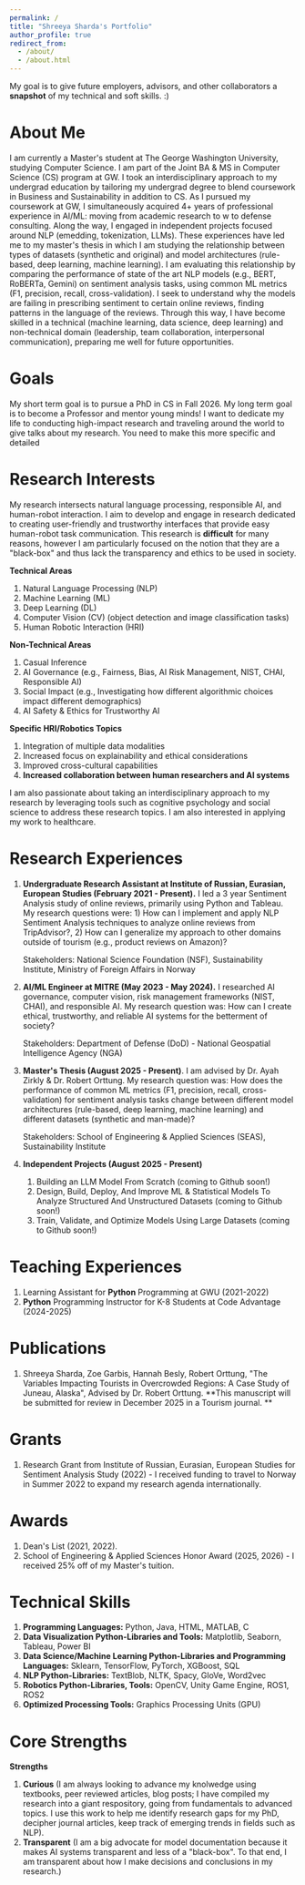 ```yaml
---
permalink: /
title: "Shreeya Sharda's Portfolio"
author_profile: true
redirect_from: 
  - /about/
  - /about.html
---
```

My goal is to give future employers, advisors, and other collaborators a **snapshot** of my technical and soft skills. :) 


About Me
======
I am currently a Master's student at The George Washington University, studying Computer Science. I am part of the Joint BA & MS in Computer Science (CS) program at GW. I took an interdisciplinary approach to my undergrad education by tailoring my undergrad degree to blend coursework in Business and Sustainability in addition to CS. As I pursued my coursework at GW, I simultaneously acquired 4+ years of professional experience in AI/ML: moving from academic research to w to defense consulting. Along the way, I engaged in independent projects focused around NLP (emedding, tokenization, LLMs). These experiences have led me to my master's thesis in which I am studying the relationship between types of datasets (synthetic and original) and model architectures (rule-based, deep learning, machine learning). I am evaluating this relationship by comparing the performance of state of the art NLP models (e.g., BERT, RoBERTa, Gemini) on sentiment analysis tasks, using common ML metrics (F1, precision, recall, cross-validation). I seek to understand why the models are failing in prescribing sentiment to certain online reviews, finding patterns in the language of the reviews.  Through this way, I have become skilled in a technical (machine learning, data science, deep learning) and non-technical domain (leadership, team collaboration, interpersonal communication), preparing me well for future opportunities. 


Goals
======
My short term goal is to pursue a PhD in CS in Fall 2026. My long term goal is to become a Professor and mentor young minds! I want to dedicate my life to conducting high-impact research and traveling around the world to give talks about my research. You need to make this more specific and detailed 


Research Interests 
======

My research intersects natural language processing, responsible AI, and human-robot interaction. I aim to develop and engage in research dedicated to creating user-friendly and trustworthy interfaces that provide easy human-robot task communication. This research is **difficult** for many reasons, however I am particularly focused on the notion that they are a "black-box" and thus lack the transparency and ethics to be used in society. 

**Technical Areas**
1. Natural Language Processing (NLP)
2. Machine Learning (ML)
3. Deep Learning (DL)
4. Computer Vision (CV) (object detection and image classification tasks) 
5. Human Robotic Interaction (HRI)


**Non-Technical Areas**
1. Casual Inference
2. AI Governance (e.g., Fairness, Bias, AI Risk Management, NIST, CHAI, Responsible AI)
3. Social Impact (e.g., Investigating how different algorithmic choices impact different demographics)
4. AI Safety & Ethics for Trustworthy AI


**Specific HRI/Robotics Topics**
1. Integration of multiple data modalities
2. Increased focus on explainability and ethical considerations
3. Improved cross-cultural capabilities
4. **Increased collaboration between human researchers and AI systems** 

I am also passionate about taking an interdisciplinary approach to my research by leveraging tools such as cognitive psychology and social science to address these research topics. I am also interested in applying my work to healthcare. 



Research Experiences
======
1. **Undergraduate Research Assistant at Institute of Russian, Eurasian, European Studies (February 2021 - Present).** I led a 3 year Sentiment Analysis study of online reviews, primarily using Python and Tableau. My research questions were: 1) How can I implement and apply NLP Sentiment Analysis techniques to analyze online reviews from TripAdvisor?, 2) How can I generalize my approach to other domains outside of tourism (e.g., product reviews on Amazon)?
   
   Stakeholders: National Science Foundation (NSF), Sustainability Institute, Ministry of Foreign Affairs in Norway
   
2. **AI/ML Engineer at MITRE (May 2023 - May 2024).** I researched AI governance, computer vision, risk management frameworks (NIST, CHAI), and responsible AI. My research question was: How can I create ethical, trustworthy, and reliable AI systems for the betterment of society? 
   
   Stakeholders: Department of Defense (DoD) - National Geospatial Intelligence Agency (NGA)
   
3. **Master's Thesis (August 2025 - Present)**. I am advised by Dr. Ayah Zirkly & Dr. Robert Orttung. My research question was: How does the performance of common ML metrics (F1, precision, recall, cross-validation) for sentiment analysis tasks change between different model architectures (rule-based, deep learning, machine learning) and different datasets (synthetic and man-made)?
   
   Stakeholders: School of Engineering & Applied Sciences (SEAS), Sustainability Institute
   
4. **Independent Projects (August 2025 - Present)**
   1. Building an LLM Model From Scratch (coming to Github soon!)
   2. Design, Build, Deploy, And Improve ML & Statistical Models To Analyze Structured And Unstructured Datasets (coming to Github soon!)
   3. Train, Validate, and Optimize Models Using Large Datasets (coming to Github soon!)



Teaching Experiences
======
1. Learning Assistant for **Python** Programming at GWU (2021-2022)
2. **Python** Programming Instructor for K-8 Students at Code Advantage (2024-2025)



Publications
======
1. Shreeya Sharda, Zoe Garbis, Hannah Besly, Robert Orttung, "The Variables Impacting Tourists in Overcrowded Regions: A Case Study of Juneau, Alaska", Advised by Dr. Robert Orttung. **This manuscript will be submitted for review in December 2025 in a Tourism journal. **



Grants
======
1. Research Grant from Institute of Russian, Eurasian, European Studies for Sentiment Analysis Study (2022) - I received funding to travel to Norway in Summer 2022 to expand my research agenda internationally. 



Awards 
======
1. Dean's List (2021, 2022).
2. School of Engineering & Applied Sciences Honor Award (2025, 2026) - I received 25% off of my Master's tuition.


  
Technical Skills
======
1. **Programming Languages:**
   Python, Java, HTML, MATLAB, C
3. **Data Visualization Python-Libraries and Tools:**
   Matplotlib, Seaborn, Tableau, Power BI
5. **Data Science/Machine Learning Python-Libraries and Programming Languages:**
   Sklearn, TensorFlow, PyTorch, XGBoost,  SQL
7. **NLP Python-Libraries:**
   TextBlob, NLTK, Spacy, GloVe, Word2vec
9. **Robotics Python-Libraries, Tools:**
   OpenCV, Unity Game Engine, ROS1, ROS2
11. **Optimized Processing Tools:**
   Graphics Processing Units (GPU)



Core Strengths
======
**Strengths**
1. **Curious** (I am always looking to advance my knolwedge using textbooks, peer reviewed articles, blog posts; I have compiled my research into a giant respository, going from fundamentals to advanced topics. I use this work to help me identify research gaps for my PhD, decipher journal articles, keep track of emerging trends in fields such as NLP).
2. **Transparent** (I am a big advocate for model documentation because it makes AI systems transparent and less of a "black-box". To that end, I am transparent about how I make decisions and conclusions in my research.)

